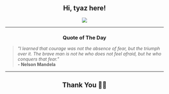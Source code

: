 <h2 align="center"> Hi, tyaz here!</h2>

<p align="center">
<a href="https://github.com/tyazx" alt="github streak"><img src="https://dvst-streak.herokuapp.com/?user=tyazx&theme=tokyonight&fire=DD472C"></a>
</p>

<hr>
<h3 align="center">Quote of The Day</h3>
<p align="center">
<blockquote>
<i>"I learned that courage was not the absence of fear, but the triumph over it. The brave man is not he who does not feel afraid, but he who conquers that fear."</i>
<br>
<b>- Nelson Mandela</b>
</blockquote>
</p>


<hr>
<h2 align="center">Thank You 🙏🏼</h2>
